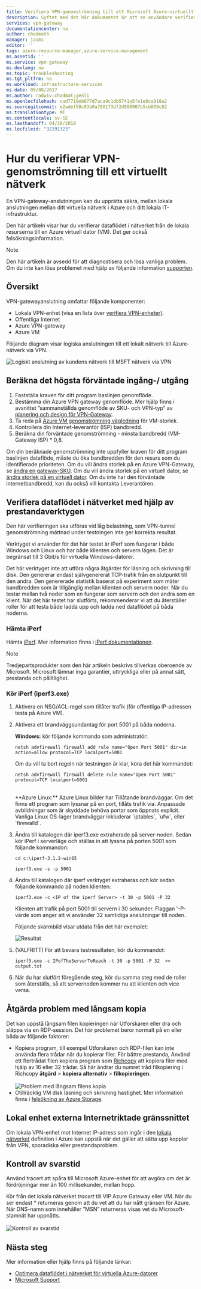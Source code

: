 ```yaml
---
title: Verifiera VPN-genomströmning till ett Microsoft Azure-virtuellt nätverk | Microsoft Docs
description: Syftet med det här dokumentet är att en användare verifiera genomströmningen i nätverket från sina lokala resurser till en virtuell Azure-dator.
services: vpn-gateway
documentationcenter: na
author: chadmath
manager: jasmc
editor: ''
tags: azure-resource-manager,azure-service-management
ms.assetid: ''
ms.service: vpn-gateway
ms.devlang: na
ms.topic: troubleshooting
ms.tgt_pltfrm: na
ms.workload: infrastructure-services
ms.date: 09/08/2017
ms.author: radwiv;chadmat;genli
ms.openlocfilehash: cad7719eb077d7aca9c1db5741a5fe1e0ca910a2
ms.sourcegitcommit: e2adef58c03b0a780173df2d988907b5cb809c82
ms.translationtype: MT
ms.contentlocale: sv-SE
ms.lasthandoff: 04/28/2018
ms.locfileid: "32191323"
---
```

# <a name="how-to-validate-vpn-throughput-to-a-virtual-network"></a>Hur du verifierar VPN-genomströmning till ett virtuellt nätverk

En VPN-gateway-anslutningen kan du upprätta säkra, mellan lokala anslutningen mellan ditt virtuella nätverk i Azure och ditt lokala IT-infrastruktur.

Den här artikeln visar hur du verifierar dataflödet i nätverket från de lokala resurserna till en Azure virtuell dator (VM). Det ger också felsökningsinformation.

>[!NOTE]
>Den här artikeln är avsedd för att diagnostisera och lösa vanliga problem. Om du inte kan lösa problemet med hjälp av följande information [supporten](https://portal.azure.com/?#blade/Microsoft_Azure_Support/HelpAndSupportBlade).
>
>

## <a name="overview"></a>Översikt

VPN-gatewayanslutning omfattar följande komponenter:

- Lokala VPN-enhet (visa en lista över [verifiera VPN-enheter)](vpn-gateway-about-vpn-devices.md#devicetable).
- Offentliga Internet
- Azure VPN-gateway
- Azure VM

Följande diagram visar logiska anslutningen till ett lokalt nätverk till Azure-nätverk via VPN.

![Logiskt anslutning av kundens nätverk till MSFT nätverk via VPN](./media/vpn-gateway-validate-throughput-to-vnet/VPNPerf.png)

## <a name="calculate-the-maximum-expected-ingressegress"></a>Beräkna det högsta förväntade ingång-/ utgång

1.  Fastställa kraven för ditt program baslinjen genomflöde.
2.  Bestämma din Azure VPN gateway genomflöde. Mer hjälp finns i avsnittet ”sammanställda genomflöde av SKU- och VPN-typ” av [planering och design för VPN-Gateway](vpn-gateway-plan-design.md).
3.  Ta reda på [Azure VM genomströmning vägledning](../virtual-machines/virtual-machines-windows-sizes.md) för VM-storlek.
4.  Kontrollera din Internet-leverantör (ISP) bandbredd.
5.  Beräkna din förväntade genomströmning - minsta bandbredd (VM-Gateway ISP) * 0,8.

Om din beräknade genomströmning inte uppfyller kraven för ditt program baslinjen dataflöde, måste du öka bandbredden för den resurs som du identifierade prioriteten. Om du vill ändra storlek på en Azure VPN-Gateway, se [ändra en gateway-SKU](https://docs.microsoft.com/azure/vpn-gateway/vpn-gateway-about-vpn-gateway-settings.md#gwsku). Om du vill ändra storlek på en virtuell dator, se [ändra storlek på en virtuell dator](../virtual-machines/virtual-machines-windows-resize-vm.md). Om du inte har den förväntade internetbandbredd, kan du också vill kontakta Leverantören.

## <a name="validate-network-throughput-by-using-performance-tools"></a>Verifiera dataflödet i nätverket med hjälp av prestandaverktygen

Den här verifieringen ska utföras vid låg belastning, som VPN-tunnel genomströmning mättnad under testningen inte ger korrekta resultat.

Verktyget vi använder för det här testet är iPerf som fungerar i både Windows och Linux och har både klienten och servern lägen. Det är begränsat till 3 Gbit/s för virtuella Windows-datorer.

Det här verktyget inte att utföra några åtgärder för läsning och skrivning till disk. Den genererar endast självgenererat TCP-trafik från en slutpunkt till den andra. Den genererade statistik baserat på experiment som mäter bandbredden som är tillgänglig mellan klienten och servern noder. När du testar mellan två noder som en fungerar som servern och den andra som en klient. När det här testet har slutförts, rekommenderar vi att du återställer roller för att testa både ladda upp och ladda ned dataflödet på båda noderna.

### <a name="download-iperf"></a>Hämta iPerf
Hämta [iPerf](https://iperf.fr/download/iperf_3.1/iperf-3.1.2-win64.zip). Mer information finns i [iPerf dokumentationen](https://iperf.fr/iperf-doc.php).

 >[!NOTE]
 >Tredjepartsprodukter som den här artikeln beskrivs tillverkas oberoende av Microsoft. Microsoft lämnar inga garantier, uttryckliga eller på annat sätt, prestanda och pålitlighet.
 >
 >

### <a name="run-iperf-iperf3exe"></a>Kör iPerf (iperf3.exe)
1. Aktivera en NSG/ACL-regel som tillåter trafik (för offentliga IP-adressen testa på Azure VM).

2. Aktivera ett brandväggsundantag för port 5001 på båda noderna.

    **Windows:** kör följande kommando som administratör:

    ```CMD
    netsh advfirewall firewall add rule name="Open Port 5001" dir=in action=allow protocol=TCP localport=5001
    ```

    Om du vill ta bort regeln när testningen är klar, köra det här kommandot:

    ```CMD
    netsh advfirewall firewall delete rule name="Open Port 5001" protocol=TCP localport=5001
    ```
    </br>
    **Azure Linux:** Azure Linux bilder har Tillåtande brandväggar. Om det finns ett program som lyssnar på en port, tillåts trafik via. Anpassade avbildningar som är skyddade behöva portar som öppnats explicit. Vanliga Linux OS-lager brandväggar inkluderar `iptables`, `ufw`, eller `firewalld`.

3. Ändra till katalogen där iperf3.exe extraherade på server-noden. Sedan kör iPerf i serverläge och ställas in att lyssna på porten 5001 som följande kommandon:

     ```CMD
     cd c:\iperf-3.1.2-win65

     iperf3.exe -s -p 5001
     ```

4. Ändra till katalogen där iperf verktyget extraheras och kör sedan följande kommando på noden klienten:

    ```CMD
    iperf3.exe -c <IP of the iperf Server> -t 30 -p 5001 -P 32
    ```

    Klienten att trafik på port 5001 till servern i 30 sekunder. Flaggan '-P-värde som anger att vi använder 32 samtidiga anslutningar till noden.

    Följande skärmbild visar utdata från det här exemplet:

    ![Resultat](./media/vpn-gateway-validate-throughput-to-vnet/06theoutput.png)

5. (VALFRITT) För att bevara testresultaten, kör du kommandot:

    ```CMD
    iperf3.exe -c IPofTheServerToReach -t 30 -p 5001 -P 32  >> output.txt
    ```

6. När du har slutfört föregående steg, kör du samma steg med de roller som återställs, så att servernoden kommer nu att klienten och vice versa.

## <a name="address-slow-file-copy-issues"></a>Åtgärda problem med långsam kopia
Det kan uppstå långsam filen kopieringen när Utforskaren eller dra och släppa via en RDP-session. Det här problemet beror normalt på en eller båda av följande faktorer:

- Kopiera program, till exempel Utforskaren och RDP-filen kan inte använda flera trådar när du kopierar filer. För bättre prestanda, Använd ett flertrådat filen kopiera program som [Richcopy](https://technet.microsoft.com/magazine/2009.04.utilityspotlight.aspx) att kopiera filer med hjälp av 16 eller 32 trådar. Så här ändrar du numret tråd filkopiering i Richcopy **åtgärd** > **kopiera alternativ** > **filkopieringen**.<br><br>
![Problem med långsam filens kopia](./media/vpn-gateway-validate-throughput-to-vnet/Richcopy.png)<br>
- Otillräcklig VM disk läsning och skrivning hastighet. Mer information finns i [felsökning av Azure Storage](../storage/common/storage-e2e-troubleshooting.md).

## <a name="on-premises-device-external-facing-interface"></a>Lokal enhet externa Internetriktade gränssnittet
Om lokala VPN-enhet mot Internet IP-adress som ingår i den [lokala nätverket](vpn-gateway-howto-site-to-site-resource-manager-portal.md#LocalNetworkGateway) definition i Azure kan uppstå när det gäller att sätta upp kopplar från VPN, sporadiska eller prestandaproblem.

## <a name="checking-latency"></a>Kontroll av svarstid
Använd tracert att spåra till Microsoft Azure-enhet för att avgöra om det är fördröjningar mer än 100 millisekunder, mellan hopp.

Kör från det lokala nätverket *tracert* till VIP Azure Gateway eller VM. När du ser endast * returneras genom att du vet att du har nått gränsen för Azure. När DNS-namn som innehåller ”MSN” returneras visas vet du Microsoft-stamnät har uppnåtts.<br><br>
![Kontroll av svarstid](./media/vpn-gateway-validate-throughput-to-vnet/08checkinglatency.png)

## <a name="next-steps"></a>Nästa steg
Mer information eller hjälp finns på följande länkar:

- [Optimera dataflödet i nätverket för virtuella Azure-datorer](../virtual-network/virtual-network-optimize-network-bandwidth.md)
- [Microsoft Support](https://portal.azure.com/?#blade/Microsoft_Azure_Support/HelpAndSupportBlade)

